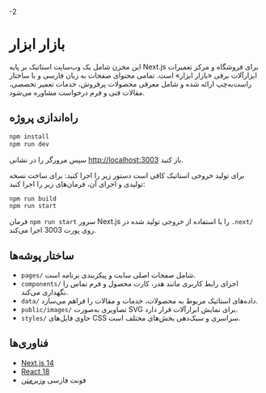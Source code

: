 -2
# بازار ابزار

این مخزن شامل یک وب‌سایت استاتیک بر پایه Next.js برای فروشگاه و مرکز تعمیرات ابزارآلات برقی «بازار ابزار» است. تمامی محتوای صفحات به زبان فارسی و با ساختار راست‌به‌چپ ارائه شده و شامل معرفی محصولات پرفروش، خدمات تعمیر تخصصی، مقالات فنی و فرم درخواست مشاوره می‌شود.

## راه‌اندازی پروژه

```bash
npm install
npm run dev
```

سپس مرورگر را در نشانی [http://localhost:3003](http://localhost:3003) باز کنید.

برای تولید خروجی استاتیک کافی است دستور زیر را اجرا کنید:
برای ساخت نسخه تولیدی و اجرای آن، فرمان‌های زیر را اجرا کنید:

```bash
npm run build
npm run start
```

فرمان `npm run start` سرور Next.js را با استفاده از خروجی تولید شده در `.next/` روی پورت 3003 اجرا می‌کند.

## ساختار پوشه‌ها

- `pages/` شامل صفحات اصلی سایت و پیکربندی برنامه است.
- `components/` اجزای رابط کاربری مانند هدر، کارت محصول و فرم تماس را نگهداری می‌کند.
- `data/` داده‌های استاتیک مربوط به محصولات، خدمات و مقالات را فراهم می‌سازد.
- `public/images/` تصاویری به‌صورت SVG برای نمایش ابزارآلات قرار دارد.
- `styles/` حاوی فایل‌های CSS سراسری و سبک‌دهی بخش‌های مختلف است.

## فناوری‌ها

- [Next.js 14](https://nextjs.org/)
- [React 18](https://react.dev/)
- فونت فارسی [وزیرمتن](https://rastikerdar.github.io/vazirmatn/)